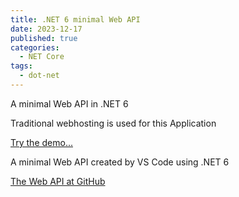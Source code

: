 ```yaml
---
title: .NET 6 minimal Web API 
date: 2023-12-17
published: true
categories:
  - NET Core
tags:
  - dot-net
---
```



A minimal Web API in .NET 6

Traditional webhosting is used for this Application

<a href="https://simple.api.core.persteenolsen.com/products" target="_blank" title="Minimal Web API in .NET 6">Try the demo...</a>

<p>A minimal Web API created by VS Code using .NET 6</p>

<a href="https://github.com/persteenolsen/net-core-6-minimal-api" target="_blank">The Web API at GitHub</a>
